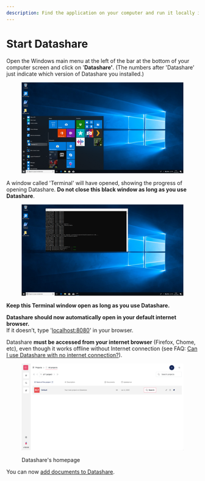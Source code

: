 ```yaml
---
description: Find the application on your computer and run it locally in your browser.
---
```


# Start Datashare

Open the Windows main menu at the left of the bar at the bottom of your computer screen and click on '**Datashare'**. (The numbers after 'Datashare' just indicate which version of Datashare you installed.)

<figure><img src="../../.gitbook/assets/capture-de-cran-33.png" alt="Screenshot of Windows&#x27; homepage with an open menu with the entry &#x27;ICIJ&#x27; > &#x27;Datashare 1.3&#x27; highlighted"><figcaption></figcaption></figure>

A window called 'Terminal' will have opened, showing the progress of opening Datashare. **Do not close this black window as long as you use Datashare**.

<figure><img src="../../.gitbook/assets/capture-de-cran-40.png" alt="Screenshot of Windows&#x27; homepage with a Terminal Window showing logs of Datashare&#x27;s starting process"><figcaption></figcaption></figure>

**Keep this Terminal window open as long as you use Datashare.**

**Datashare should now automatically open in your default internet browser.**\
If it doesn’t, type '[localhost:8080](http://localhost:8080)' in your browser.&#x20;

Datashare **must be accessed from your internet browser** (Firefox, Chome, etc), even though it works offline without Internet connection (see FAQ: [Can I use Datashare with no internet connection?](../../usage/faq/general/can-i-use-datashare-with-no-internet-connection.md)).

<figure><img src="../../.gitbook/assets/Screenshot 2025-06-05 at 08.49.50.png" alt="Screenshot of Datashare&#x27;s homepage, the projects&#x27; page with one project called &#x27;Default&#x27;"><figcaption><p>Datashare's homepage</p></figcaption></figure>

You can now [add documents to Datashare](add-documents-to-datashare-on-windows.md).
